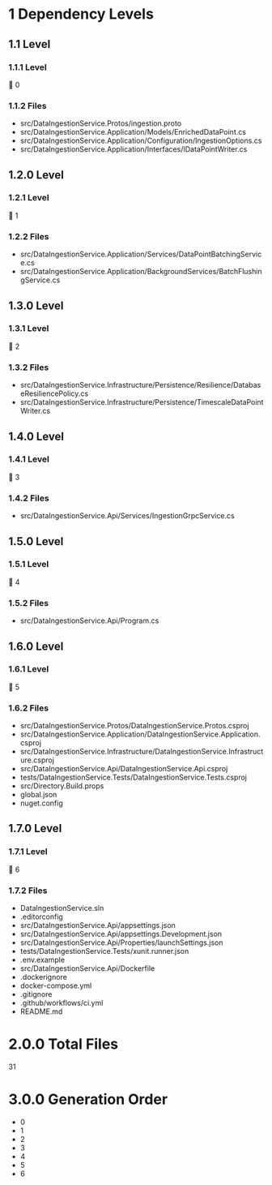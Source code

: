 # 1 Dependency Levels

## 1.1 Level

### 1.1.1 Level

🔹 0

### 1.1.2 Files

- src/DataIngestionService.Protos/ingestion.proto
- src/DataIngestionService.Application/Models/EnrichedDataPoint.cs
- src/DataIngestionService.Application/Configuration/IngestionOptions.cs
- src/DataIngestionService.Application/Interfaces/IDataPointWriter.cs

## 1.2.0 Level

### 1.2.1 Level

🔹 1

### 1.2.2 Files

- src/DataIngestionService.Application/Services/DataPointBatchingService.cs
- src/DataIngestionService.Application/BackgroundServices/BatchFlushingService.cs

## 1.3.0 Level

### 1.3.1 Level

🔹 2

### 1.3.2 Files

- src/DataIngestionService.Infrastructure/Persistence/Resilience/DatabaseResiliencePolicy.cs
- src/DataIngestionService.Infrastructure/Persistence/TimescaleDataPointWriter.cs

## 1.4.0 Level

### 1.4.1 Level

🔹 3

### 1.4.2 Files

- src/DataIngestionService.Api/Services/IngestionGrpcService.cs

## 1.5.0 Level

### 1.5.1 Level

🔹 4

### 1.5.2 Files

- src/DataIngestionService.Api/Program.cs

## 1.6.0 Level

### 1.6.1 Level

🔹 5

### 1.6.2 Files

- src/DataIngestionService.Protos/DataIngestionService.Protos.csproj
- src/DataIngestionService.Application/DataIngestionService.Application.csproj
- src/DataIngestionService.Infrastructure/DataIngestionService.Infrastructure.csproj
- src/DataIngestionService.Api/DataIngestionService.Api.csproj
- tests/DataIngestionService.Tests/DataIngestionService.Tests.csproj
- src/Directory.Build.props
- global.json
- nuget.config

## 1.7.0 Level

### 1.7.1 Level

🔹 6

### 1.7.2 Files

- DataIngestionService.sln
- .editorconfig
- src/DataIngestionService.Api/appsettings.json
- src/DataIngestionService.Api/appsettings.Development.json
- src/DataIngestionService.Api/Properties/launchSettings.json
- tests/DataIngestionService.Tests/xunit.runner.json
- .env.example
- src/DataIngestionService.Api/Dockerfile
- .dockerignore
- docker-compose.yml
- .gitignore
- .github/workflows/ci.yml
- README.md

# 2.0.0 Total Files

31

# 3.0.0 Generation Order

- 0
- 1
- 2
- 3
- 4
- 5
- 6


